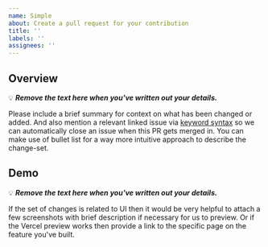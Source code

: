 ```yaml
---
name: Simple
about: Create a pull request for your contribution
title: ''
labels: ''
assignees: ''
---
```


## Overview

💡 _**Remove the text here when you've written out your details.**_

Please include a brief summary for context on what has been changed or added. And also mention a relevant linked issue via [keyword syntax](https://docs.github.com/en/github/writing-on-github/working-with-advanced-formatting/using-keywords-in-issues-and-pull-requests) so we can automatically close an issue when this PR gets merged in. You can make use of bullet list for a way more intuitive approach to describe the change-set.

## Demo

💡 _**Remove the text here when you've written out your details.**_

If the set of changes is related to UI then it would be very helpful to attach a few screenshots with brief description if necessary for us to preview. Or if the Vercel preview works then provide a link to the specific page on the feature you've built.
